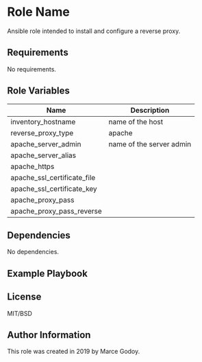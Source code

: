 Role Name
=========

Ansible role intended to install and configure a reverse proxy.


Requirements
------------

No requirements.

Role Variables
--------------

| Name  | Description |
| ------------- | ------------- |
| inventory_hostname  | name of the host  |
| reverse_proxy_type  | apache  |
| apache_server_admin  | name of the server admin  |
| apache_server_alias  |   |
| apache_https  |   |
| apache_ssl_certificate_file  |   |
| apache_ssl_certificate_key  |   |
| apache_proxy_pass  |   |
| apache_proxy_pass_reverse  |   |

Dependencies
------------

No dependencies.

Example Playbook
----------------

License
-------

MIT/BSD

Author Information
------------------

This role was created in 2019 by Marce Godoy.
